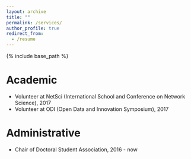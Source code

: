 ```yaml
---
layout: archive
title: ""
permalink: /services/
author_profile: true
redirect_from:
  - /resume
---
```


{% include base_path %}

Academic
======
* Volunteer at NetSci (International School and Conference on Network Science), 2017
* Volunteer at ODI (Open Data and Innovation Symposium), 2017

Administrative
======
* Chair of Doctoral Student Association, 2016 - now
